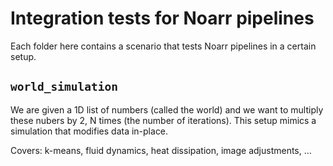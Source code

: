 # Integration tests for Noarr pipelines

Each folder here contains a scenario that tests Noarr pipelines in a certain setup.


## `world_simulation`

We are given a 1D list of numbers (called the world) and we want to multiply these nubers by 2, N times (the number of iterations). This setup mimics a simulation that modifies data in-place.

Covers: k-means, fluid dynamics, heat dissipation, image adjustments, ...

